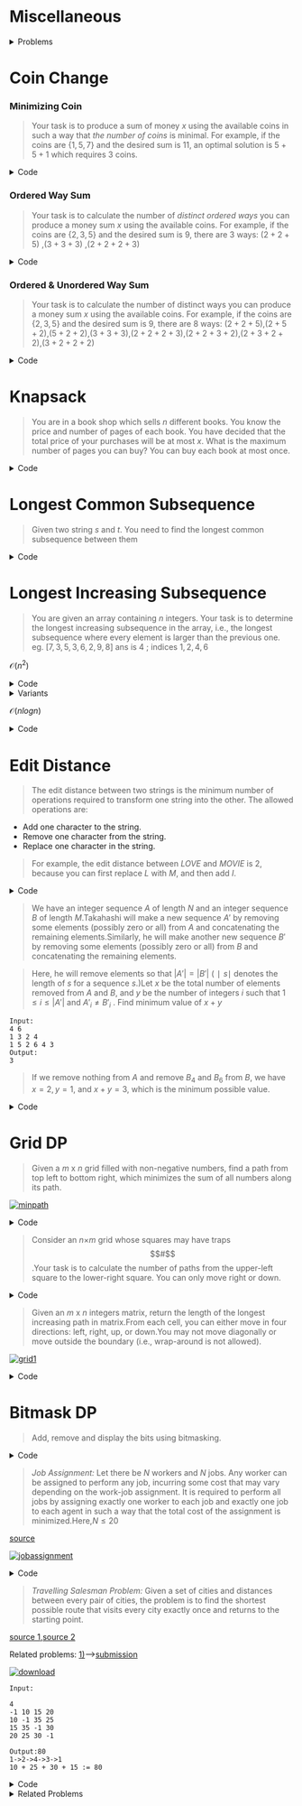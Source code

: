 # Miscellaneous

<details>
<summary>Problems</summary>
  
<ul>
  <details>
  <summary>Filling Shapes</summary>
  <ul>
       You have a given integer $n$. Find the number of ways to fill all $3×n$ tiles with the shape described in the picture below. Upon filling, no empty spaces are allowed.          Shapes cannot overlap.
       <a href="https://ibb.co/SVNqwJp"><img src="https://i.ibb.co/ZcdyzNC/b83f3a7f74be29b2f62f8e51f6126ffd20d9757c.png" alt="b83f3a7f74be29b2f62f8e51f6126ffd20d9757c" border="0"></a>
    
    
>Here, the tiles dimentions can be $1×2$ or $2×1$. If we put two tiles of different type only then $3$ row can fully filled with the shaped tiles with $2$ column.So there is no gaps between them. So, our $f[i]$ is dependent upon $f[i-2]$ value, hence dp is used.
    
> State: $f[i] =$ no of ways to fill $ith$ row ,
    
> Base case: $f[0]=1$ (as if row is $0$ there is always a way), 
    $f[1]=0$.
    
> Recurrence: $$   f[n] = 2* f[n-2]  $$
    
```c++
int n;cin>>n;
int f[n+1];
f[0]=1;
f[1]=0;
for(int i=2;i<=n;++i)
{
    f[i]=2*f[i-2];
}
cout<<f[n]<<endl;
```   

</ul>
</details>

<ul>
<details>
<summary>Frog Jump</summary>
<ul>
     There are $N$ stones, numbered $1,2,…,N$. For each $i$ $(1≤i≤N)$, the height of Stone $i$ is $h_i$ .There is a frog who is initially on Stone $1$. He will repeat the following action some number of times to reach Stone $N$:
  
- If the frog is currently on Stone $i$, jump to one of the following: Stone $i+1,i+2,…,i+K$. Here, a cost of $|h_i-h_j|$ is incurred, where $j$ is the stone to land on.

Find the minimum possible total cost incurred before the frog reaches Stone $N$.

Note: similar problem: [ Bouncing Ball](https://codeforces.com/contest/1415/submission/131650801), [Long jump](https://codeforces.com/contest/1472/submission/132667659) 
    
```c++
int n,k;cin>>n>>k;
vector<ll>a(n),dp(n,inf);
for(int i=0;i<n;++i)cin>>a[i];
dp[0]=0;
for(int i=0;i<n;++i)
{
  for(int j=i+1;j<=i+k;++j)
  {
    if(j<n) dp[j]=min(dp[j],dp[i]+abs(a[i]-a[j]));
  }
}
cout<<dp[n-1]<<endl;
```   

</ul>
</details>
    

  <ul>
<details>
  <summary>Jump Games</summary>
<ul>
     You are given an integer array $nums$. You are initially positioned at the array's $1$st index, and each element in the array represents your maximum jump length at that position.Return true if you can reach the last index, or false otherwise.Also count the minimum jumps.
  
```
Input: nums = [2,3,1,1,4]
Output: true
Explanation: Jump 1 step from index 0 to 1, then 3 steps to the last index.
```
  
```c++
class Solution {
public:
    bool canJump(vector<int>& nums) {
        int n=nums.size();
        if(n<=1){
            return true;
        }
        pair<int,int>interval{0,0}; //here interval{min_distance,max_distance}
        int jumps=0;
        while(true){
            jumps++;
            int can_reach=-1;
            for(int i=interval.first;i<=interval.second;++i){
                can_reach=max(can_reach,i+nums[i]);            
            }
            
            if(can_reach>=n-1){
                cout<<jumps<<endl;
                return true;
            }
            
            interval={interval.second+1,can_reach};
            if(interval.first>interval.second){ //means the jumps can never be enough
                cout<<jumps<<endl;
                return false;
            }
        }
        assert(false); //I don't know why I use it but fear to delete it😂
    }
};
```   

</ul>
</details>  
  
<ul>
<details>
<summary>Vacation </summary>
<ul>
     The vacation consists of $N$ days. For each $i$ $(1≤i≤N)$, Taro will choose one of the following activities and do it on the $i-th$ day:

- A: Swim in the sea. Gain $a_i$ points of happiness.
- B: Catch bugs in the mountains. Gain $b_i$ points of happiness.
- C: Do homework at home. Gain $c_i$ points of happiness.

As Taro gets bored easily, he cannot do the same activities for two or more consecutive days.

Find the maximum possible total points of happiness that Taro gains.
  
Note: similar problem: [ Pokémon Army (easy version)](https://codeforces.com/contest/1420/submission/131606583) , [ Best Time to Buy and Sell Stock II](https://leetcode.com/submissions/detail/569909708/), [ Basketball Exercise](https://codeforces.com/contest/1195/submission/131671341)
    
```c++
int n;cin>>n;
vector<int> a(n),b(n),c(n);
for(int i=0;i<n;++i)cin>>a[i]>>b[i]>>c[i];
vector<int> dp(3);
for(int i=0;i<n;++i){
    vector<int> temp(3);
    temp[0]=a[i]+ max(dp[1],dp[2]);
    temp[1]=b[i]+ max(dp[0],dp[2]);
    temp[2]=c[i]+ max(dp[0],dp[1]);
    dp=temp;
}
cout<<*max_element(dp.begin(), dp.end())<<'\n';
```   

</ul>
</details>

  <ul>
<details>
<summary>Allocate Mailboxes </summary>
<ul>
     Given the array houses and an integer $k$. where $houses[i]$ is the location of the $i$th house along a street, your task is to allocate $k$ mailboxes in the street.

Return the minimum total distance between each house and its nearest mailbox.
  
  <a href="https://imgbb.com/"><img src="https://i.ibb.co/DM5frMR/sample-11-1816.png" alt="sample-11-1816" border="0"></a>
  ```
Input: houses = [1,4,8,10,20], k = 3
Output: 5
Explanation: Allocate mailboxes in position 3, 9 and 20.
Minimum total distance from each houses to nearest mailboxes is |3-1| + |4-3| + |9-8| + |10-9| + |20-20| = 5 

  ```
  
    
```c++
const static int N=101;
int cost[N][N],dp[N][N];

int ok(vector<int>& houses , int k , int i){
    int n=houses.size();
    if(k==0 and i==n) return 0;
    if(k==0 or i==n) return 1e9;
    if(dp[k][i]!=-1) return dp[k][i];
    int ans=1e9;
    for(int j=i;j<n;j++){
        ans=min(ans,cost[i][j]+ok(houses,k-1,j+1));
    }
    return dp[k][i]=ans;
}

int minDistance(vector<int>& houses, int k) {
    sort(houses.begin(),houses.end());
    int n=houses.size();
    for(int i=0;i<n;i++){
        for(int j=i;j<n;j++){
            for(int x=i;x<=j;x++){
                cost[i][j]+=abs(houses[(i+j)/2]-houses[x]);// min dist would be total abs dist from median house to all other houses in the branch
            }
        }
    }
    memset(dp,-1,sizeof(dp));
    return ok(houses,k,0);
}
```   

</ul>
</details>

  <ul>
<details>
  <summary>Broken keyboard </summary>
<ul>
     Recently, Norge found a string $s=s_1s_2…s_n$ consisting of $n$ lowercase Latin letters. As an exercise to improve his typing speed, he decided to type all substrings of the string $s$.Norge realized that his keyboard was broken, namely, he could use only $k$ Latin letters $c_1,c_2,…,c_k$ out of $26$.
    
  > state: $dp[i]$ = num of substrings ending at index $i$
  
```c++
int n,m;cin>>n>>m;
string s;cin>>s;
vector<int> can(26);
while(m--){
    char ch;cin>>ch;
    can[ch-'a']=1;
}
int sum=0;
vector<int> dp(n+1);
for(int i=0;i<n;++i){
    if(can[s[i]-'a']){
        dp[i+1]=dp[i]+1;
    }
    sum+=dp[i+1];
}
cout<<sum<<endl;
```   

</ul>
</details>
  
  
  <ul>
<details>
  <summary>Boredom </summary>
<ul>
     Given a sequence $a$ consisting of $n$ integers. The player can make several steps. In a single step he can choose an element of the sequence (let's denote it $a_k$) and delete it, at that all elements equal to $a_k + 1$ and $a_k - 1$ also must be deleted from the sequence. That step brings $a_k$ points to the player.
  
  Similar problem:[House Robber](https://leetcode.com/submissions/detail/572701091/),[House Robber 2](https://leetcode.com/problems/house-robber-ii/submissions/)
  
  > State: $dp[i] = $ maximum points gained by the total frequency of $i$ th element
  
  > Recurrence :  $$ dp[i]=max(dp[i+1],dp[i]+dp[i+2]); $$
  
```c++
int n,x,ma=0;cin>>n;
map<int,int>dp;
for(int i=0;i<n;++i){
    cin>>x;
    dp[x]+=x;
    ma=max(ma,x);
}
for(int i=ma+2;i>=1;--i){
    dp[i]=max(dp[i+1],dp[i]+dp[i+2]);
}
cout<<dp[1]<<endl;

```   

</ul>
</details>
   
</ul>
</details>


# Coin Change

### Minimizing Coin

>Your task is to produce a sum of money $x$ using the available coins in such a way that _the number of coins_ is minimal.
>For example, if the coins are {$1,5,7$} and the desired sum is $11$, an optimal solution is $5+5+1$ which requires $3$ coins.

<details>
<summary>Code</summary>
<ul>
  
```c++
int n,sum;cin>>n>>sum;
vector<int> vec(n);
for(int &i:vec)cin>>i;
vector<int> dp(sum+1,1e9);
dp[0]=0;
for(int i=1;i<=sum;++i){
    for(int j:vec){
        if(i-j>=0){
            dp[i]=min(dp[i],1+dp[i-j]);
        }
    }
}
cout<<(dp[sum]==1e9?-1:dp[sum])<<'\n';
```
</ul>
</details>
  
### Ordered Way Sum

>Your task is to calculate the number of _distinct ordered ways_ you can produce a money sum $x$ using the available coins.
>For example, if the coins are {$2,3,5$} and the desired sum is $9$, there are $3$ ways: ($2+2+5$) ,($3+3+3$) ,($2+2+2+3$)

<details>
<summary>Code</summary>
<ul>
  
```c++
int n,sum;cin>>n>>sum;
vector<int> vec(n);
for(int &i:vec)cin>>i;
vector<int> dp(sum+1);
dp[0]=1;
for(auto j:vec){
    for(int i=1;i<=sum;++i){
        if(i-j>=0)dp[i]=(dp[i]+dp[i-j])%mod;
    }
}
cout<<dp[sum]<<'\n';  
```
  
```c++
/*
  dp[i,x]=valid ways to make sum x using vec[0],vec[1],vec[2],...,vec[i]
  Base case:  dp[i][0]=1; 0 <= i < n
  Recurrence: dp[i][x]=dp[i-1][x] + dp[i][x-vec[i]]
*/
int n,sum;cin>>n>>sum;
vector<int> vec(n+1);
for(int i=1;i<=n;++i)cin>>vec[i];
vector<vector<int>> dp(n+1,vector<int>(sum+1));
for(int i=1;i<=n;++i)dp[i][0]=1;
for(int i=1;i<=n;++i){
    for(int x=1;x<=sum;++x){
        dp[i][x]= dp[i-1][x] + (x-vec[i]>=0? dp[i][x-vec[i]] : 0);
        dp[i][x]%=mod;
    }
}
cout<<dp[n][sum]<<'\n';
```  
</ul>
</details>

### Ordered & Unordered Way Sum

>Your task is to calculate the number of distinct ways you can produce a money sum $x$ using the available coins.
>For example, if the coins are {$2,3,5$} and the desired sum is $9$, there are $8$ ways:
>($2+2+5$),($2+5+2$),($5+2+2$),($3+3+3$),($2+2+2+3$),($2+2+3+2$),($2+3+2+2$),($3+2+2+2$)

<details>
<summary>Code</summary>
<ul>
  
```c++
int n,sum;cin>>n>>sum;
vector<int> vec(n);
for(int &i:vec)cin>>i;
vector<int> dp(sum+1);
dp[0]=1;
for(int i=1;i<=sum;++i){
    for(auto j:vec){       
        if(i-j>=0)dp[i]=(dp[i]+dp[i-j])%mod;
    }
}
cout<<dp[sum]<<'\n'; 
```
</ul>
</details>
  
# Knapsack
> You are in a book shop which sells $n$ different books. You know the price and number of pages of each book.
> You have decided that the total price of your purchases will be at most $x$. What is the maximum number of pages you can buy? You can buy each book at most once.

<details>
<summary>Code</summary>
<ul>
  
```c++
int n,tot;cin>>n>>tot;
for(int i=1;i<=n;++i)cin>>cost[i];
for(int i=1;i<=n;++i)cin>>pg[i];

for(int i=1;i<=n;++i)
{
  for(int j=1;j<=tot;++j)
  {
    dp[i][j]=max(dp[i-1][j],(j-cost[i]>=0)?pg[i]+dp[i-1][j-cost[i]]:0);
  }
}
cout<<dp[n][tot]<<endl;
```
</ul>
</details>
  
# Longest Common Subsequence
> Given two string $s$ and $t$. You need to find the longest common subsequence between them
<details>
<summary>Code</summary>
<ul>
  
```c++

int LCS[N][N];
void lcs_len(string s,string t,int n,int m){
    for(int i=1;i<=n;++i){
        for(int j=1;j<=m;++j){
            if(s[i-1]==t[j-1]){
                LCS[i][j]=LCS[i-1][j-1]+1;
            }else{
                LCS[i][j]=max(LCS[i-1][j],LCS[i][j-1]);
            }
        }
    }
}
set<string> print_all(string s,string t,int n,int m){
    set<string> st;
    if(n==0 or m==0){
        st.insert("");
        return st;
    }
    if(s[n-1] == t[m-1]){
        set<string> temp= print_all(s,t,n-1,m-1);
        for(string str:temp) st.insert(str+s[n-1]);
    }else{
        if(LCS[n-1][m]>=LCS[n][m-1]){
            st=print_all(s,t,n-1,m);
        }
        if(LCS[n][m-1]>=LCS[n-1][m]){
            set<string> temp=print_all(s,t,n,m-1);
            st.insert(temp.begin(), temp.end());
        }
    }
    return st;
}
string lcs_str(string s,string t,int n,int m){
    if(n==0 or m==0) return string("");
    if(s[n-1]==t[m-1]) return lcs_str(s,t,n-1,m-1) + s[n-1];
    if(LCS[n-1][m]>LCS[n][m-1]) return lcs_str(s,t,n-1,m);
    return lcs_str(s,t,n,m-1);
}
string s,t;cin>>s>>t;
int n=s.size(),m=t.size();
lcs_len(s,t,n,m);
cout<<lcs_str(s,t,n,m)<<endl;
```
</ul>
</details>
  
# Longest Increasing Subsequence
  
  > You are given an array containing $n$ integers. Your task is to determine the longest increasing subsequence in the array, i.e., the longest subsequence where every element is larger than the previous one. eg. $[7, 3, 5, 3, 6, 2, 9, 8]$  ans is $4$ ; indices ${1,2,4,6}$
  
 $\mathcal{O}(n^2)$
<details>
<summary>Code</summary>
<ul>
  
```c++
int n;cin>>n;
vector<int> v(n);
for(int i=0;i<n;++i){
    cin>>v[i];
}
vector<int> dp(n,1);
for(int i=0;i<n;++i){
    for(int j=0;j<i;++j){
        if(v[j]<v[i]) dp[i] = max(dp[i], dp[j]+1);
    }
}
int ans=INT_MIN;
for(auto i:dp)ans=max(ans,i);
cout<<ans<<'\n';
```
</ul>
</details>

<details>
<summary>Variants</summary>
<ul>
<details>
<summary>Orac and Models </summary>
<ul>
Given an array of $n$ elements. Here we need to find the longest increasing subsequence for the indices which were divisible by each other. $i$ and $j$ index must be divisible 

$[1,4,2 ,3, 6, 4, 9]$
Here the indices ${1,3,6}$ has increasing subsequence hence ans is $3$

<details>
<summary>code</summary>
<ul>
                                    
```c++

const int N=1e5+10;

vector<int> divi[N],dp(N),v(N);

for(int i=1;i<N;++i){
  for(int j=i*2;j<N;j+=i){
      divi[i].push_back(j);
  }
}
int main(){
  int n;cin>>n;
  for(int i=1;i<=n;++i){
    cin>>v[i];
  }
  for(int i=1;i<=n;++i) dp[i]=1;// there is always length 1 subsequences exists 
  for(int i=1;i<=n;++i){
    for(auto j:divi[i]){
        if(v[i]<v[j]) dp[j]=max(dp[j],dp[i]+1);
    }
  }
  cout<<*max_element(dp.begin()+1, dp.begin()+n+1)<<endl;
}
                                                       
                                                       
```
                                                                                           
                                                                                           
</ul>
</details>
  
</ul>
</details>

</ul>
</details>

</ul>
</details>


 $\mathcal{O}(nlogn)$
<details>
<summary>Code</summary>
<ul>
  
```c++
int n;cin>>n;
vector<int> v(n);
for(int i=0;i<n;++i){
    cin>>v[i];
}
auto LIS=[&](vector<int> v)->int{
    multiset<int> st;
    for(auto i:v){
        st.insert(i);
        auto it=st.upper_bound(i);
        if(it!=st.end()) st.erase(it);
    }
    return (int)st.size();
};
//Strictly longest increasing subsequence
auto Strictly_LIS=[&](vector<int> v)->int{
    multiset<int> st;
    for(auto i:v){
        st.insert(i);
        auto it=st.lower_bound(i);
        it++;
        if(it!=st.end()) st.erase(it);
    }
    return (int)st.size();
};

cout<<Strictly_LIS(v)<<'\n';
```
</ul>
</details>

# Edit Distance
>The edit distance between two strings is the minimum number of operations required to transform one string into the other.
>The allowed operations are:
- Add one character to the string.
- Remove one character from the string.
- Replace one character in the string.
>For example, the edit distance between $LOVE$ and $MOVIE$ is $2$, because you can first replace $L$ with $M$, and then add $I$.
<details>
<summary>Code</summary>
<ul>
  
```c++
string s,t;cin>>s>>t;
int n=s.size(),m=t.size();
vector<vector<int>>dp(n+1,vector<int>(m+1,1e9));
dp[0][0]=0;
for(int i=0;i<=n;++i)
{
  for(int j=0;j<=m;++j)
  {
    if(i)  dp[i][j]=min(dp[i][j],dp[i-1][j]+1);
  
    if(j)  dp[i][j]=min(dp[i][j],dp[i][j-1]+1);
  
    if(i and j)   dp[i][j]=min(dp[i][j],dp[i-1][j-1]+(s[i-1]!=t[j-1]));
  }
}
cout<<dp[n][m]<<endl;
```
  
</ul>
</details>
  
>We have an integer sequence $A$ of length $N$ and an integer sequence $B$ of length $M$.Takahashi will make a new sequence $A'$ by removing some elements (possibly zero or all) from $A$ and concatenating the remaining elements.Similarly, he will make another new sequence $B'$ by removing some elements (possibly zero or all) from $B$ and concatenating the remaining elements.
  
>Here, he will remove elements so that $|A'|=|B'|$ ($∣s∣$ denotes the length of $s$ for a sequence $s$.)Let $x$ be the total number of elements removed from $A$ and $B$, and $y$ be the number of integers $i$ such that $1≤i≤|A'|$ and $A'_i \neq B'_i$ . Find minimum value of $x+y$
 
```
Input:
4 6
1 3 2 4
1 5 2 6 4 3
Output:
3
```
> If we remove nothing from $A$ and remove $B_4$ and $B_6$ from $B$, we have $x=2,y=1$, and $x+y=3$, which is the minimum possible value.
<details>
<summary>Code </summary>
<ul>
 
```c++
const int oo=1e10;
int n,m;cin>>n>>m;
vector<int> v(n),u(m);
for(int i=0;i<n;++i)cin>>v[i];
for(int i=0;i<m;++i)cin>>u[i];
vector<vector<int>> dp(n+1,vector<int>(m+1,oo));
dp[0][0]=0;
for(int i=0;i<=n;++i)
{
  for(int j=0;j<=m;++j)
  {
    if(i)  dp[i][j]=min(dp[i][j],dp[i-1][j]+1);

    if(j)  dp[i][j]=min(dp[i][j],dp[i][j-1]+1);

    if(i and j)   dp[i][j]=min(dp[i][j],dp[i-1][j-1]+(v[i-1]!=u[j-1]));
  }
}
cout<<dp[n][m]<<'\n';
```

</ul>
</details>

# Grid DP
> Given a $m$ x $n$ grid filled with non-negative numbers, find a path from top left to bottom right, which minimizes the sum of all numbers along its path.
  
<a href="https://imgbb.com/"><img src="https://i.ibb.co/kHZXqcz/minpath.jpg" alt="minpath" border="0"></a>
<details>
<summary>Code</summary>
<ul>
  
```c++
int minPathSum(vector<vector<int>>& grid) {
    const int inf=1e9;
    int H=grid.size();
    int W=grid[0].size();
    vector<vector<int>>dp(H,vector<int>(W));
    for(int i=0;i<H;++i){
        for(int j=0;j<W;++j){
            if(i==0 and j==0){
                dp[i][j]=grid[i][j];
                continue;
            }
            dp[i][j] = grid[i][j] + min((i==0? inf:dp[i-1][j]) ,(j==0? inf:dp[i][j-1]) );
        }
    }
    return dp[H-1][W-1];
}
```
</ul>
</details>

> Consider an $n$×$m$ grid whose squares may have traps $$#$$.Your task is to calculate the number of paths from the upper-left square to the lower-right square. You can only move right or down.
<details>
<summary>Code</summary>
<ul>
  
```c++
int n,m;cin>>n>>m;
vector<vector<int>> dp(n,vector<int>(m));
vector<string> a(n);
for(int i=0;i<n;++i){
    cin>>a[i];
}
if(a[0][0]=='#')return cout<<0<<endl,0;
dp[0][0]=1;
for(int i=0;i<n;++i){
    for(int j=0;j<m;++j){
        if(a[i][j]=='.'){
            if(i>0 and a[i-1][j]=='.'){
                dp[i][j]+=dp[i-1][j];
            }
            if(j>0 and a[i][j-1]=='.'){
                dp[i][j]+=dp[i][j-1];
            }
            dp[i][j]%=mod;
        }
    }
}
cout<<dp[n-1][m-1]<<endl;
```
</ul>
</details>
  
> Given an $m$ x $n$ integers matrix, return the length of the longest increasing path in matrix.From each cell, you can either move in four directions: left, right, up, or down.You may not move diagonally or move outside the boundary (i.e., wrap-around is not allowed).
  
  <a href="https://imgbb.com/"><img src="https://i.ibb.co/gtB3JRS/grid1.jpg" alt="grid1" border="0"></a>

  <details>
<summary>Code</summary>
<ul>
  
```c++

int longestIncreasingPath(vector<vector<int>>& matrix) {
int r=matrix.size();
int c=matrix[0].size();
vector<vector<int>>mat(r,vector<int>(c,1));
vector<vector<int>>dp(r,vector<int>(c));
auto inside=[&](int x,int y){
    return 0<=x and x<r and 0<=y and y<c;
};

function<int(int,int)>solve=[&](int si,int sj)->int{
    int ans=1;
    if(dp[si][sj]) return dp[si][sj];
    vector<pair<int,int>>directions{{1,0},{-1,0},{0,1},{0,-1}};
    for(pair<int,int>dir:directions){
        int ni=si+dir.first;
        int nj=sj+dir.second;
        if(inside(ni,nj) and matrix[ni][nj]>matrix[si][sj]){
            ans=max(ans,1+solve(ni,nj));
        }
    }
    return dp[si][sj]=ans;
};
int ans=0;
for(int i=0;i<r;++i){
    for(int j=0;j<c;++j){
        ans=max(ans,solve(i,j));
    }
}
return ans;
}
  ```
</ul>
</details>

 
  
  
 # Bitmask DP
  
  > Add, remove and display the bits using bitmasking.
  
  <details>
<summary>Code</summary>
<ul>

```c++
int n;cin>>n;

auto add=[&](int x){
// Here, if the bit is not present then add.
  if(!(n & (1<<x))) n^=(1<<x);
};

auto remove=[&](int x){
  // Here, if the bit is already present then remove.
  if(n & (1<<x)) n^=(1<<x);
};
auto display=[&](){
  for(int mask=0;mask<=31;++mask){ // an integer consists of 32 bits
      if(n & (1<<mask)){                2^31 .... 16 8 4 2 1
          cout<<mask<<" ";   // n ->              0  0 1 1 0    
                           //(2^1)                0  0 0 1 0    //1st bit is SET
                           //(2^3)                0  1 0 0 0    //3rd bit is not SET     
      }
  }
};
remove(2);
add(3);
remove(7);
add(3);
display();
```
  
</ul>
</details>
    
    
>_Job Assignment:_ Let there be $N$ workers and $N$ jobs. Any worker can be assigned to perform any job, incurring some cost that may vary depending on the work-job assignment. It is required to perform all jobs by assigning exactly one worker to each job and exactly one job to each agent in such a way that the total cost of the assignment is minimized.Here,$N\leq20$

[source](https://www.youtube.com/watch?v=685x-rzOIlY&list=PLb3g_Z8nEv1icFNrtZqByO1CrWVHLlO5g&index=3)
    
 <a href="https://imgbb.com/"><img src="https://i.ibb.co/3c4PHrR/jobassignment.png" alt="jobassignment" border="0"></a>
    

<details>
<summary>Code</summary>
<ul>

```c++

// dp[i][mask] =  min cost to assign job i to job n and the people available represented by mask
const int N=21;
int cost[N][N],dp[N][(1<<N)];

int solve(int i,int mask,int &n){
    if(i==n) return 0; //if every person is already assigned the job then cost is 0
    if(dp[i][mask]!=-1) return dp[i][mask];

    int ans=INT_MAX;
    // here i=job, j=people, mask=available people at that moment.
    for(int j=0;j<n;++j){
        if( mask & (1<<j) ){ //if the jth person is available at that moment
            ans=min(ans,cost[j][i] + solve(i+1,(mask^(1<<j)),n)); //we'll toggle the jth bit as jth person has already been assigned
        }
    }
    return dp[i][mask]=ans;
}

int n;cin>>n;
for(int i=0;i<n;++i){
    for(int j=0;j<n;++j){
        cin>>cost[i][j];
    }
}
memset(dp,-1,sizeof(dp));
cout<<solve(0,(1<<n)-1,n)<<'\n';
```
  
</ul>
</details>

      
>_Travelling Salesman Problem:_ Given a set of cities and distances between every pair of cities, the problem is to find the shortest possible route that visits every city exactly once and returns to the starting point. 

[source 1](https://www.youtube.com/watch?v=QukpHtZMAtM&list=PLb3g_Z8nEv1icFNrtZqByO1CrWVHLlO5g&index=4),[source 2](https://www.youtube.com/watch?v=XaXsJJh-Q5Y)
      
Related problems:
[1)](https://atcoder.jp/contests/abc180/tasks/abc180_e)-->[submission](https://atcoder.jp/contests/abc180/submissions/26691458)
    
 <a href="https://imgbb.com/"><img src="https://i.ibb.co/nDKjp41/download.jpg" alt="download" border="0"></a> 

```
Input:

4
-1 10 15 20
10 -1 35 25
15 35 -1 30
20 25 30 -1
      
Output:80
1->2->4->3->1
10 + 25 + 30 + 15 := 80
```      
      
<details>
<summary>Code</summary>
<ul>

```c++

// dp[i][mask] =  min dist needed to travel from city i to cities represented by mask 
const int N=21;
int tsp[N][N],dp[N][(1<<N)];

int solve(int i,int mask,int &n){
    if(mask==0) return tsp[i][0]; //when we have no cities left we can travel to our base city
    if(dp[i][mask]!=-1) return dp[i][mask];

    int ans=INT_MAX;
    // here i=current city, mask=available cities at that moment.
    for(int j=0;j<n;++j){
        if( mask & (1<<j) ){ //if the jth city is available at that moment
            ans=min(ans,tsp[i][j] + solve(j,(mask^(1<<j)),n)); //we'll toggle the jth bit as jth city has already been visited
        }
    }
    return dp[i][mask]=ans;
}
int n;cin>>n;
for(int i=0;i<n;++i){
    for(int j=0;j<n;++j){
        cin>>tsp[i][j];
    }
}
memset(dp,-1,sizeof(dp));
cout<<solve(0,((1<<n)-1)^1,n)<<'\n';
// here ^1 represents total minimum dist except for city 1
```
  
</ul>
</details>
 


<details>
<summary>Related Problems</summary>
<ul>
  
 - [Vitamins](https://codeforces.com/gym/302977/problem/C) [Submission](https://codeforces.com/gym/302977/submission/98868151)

</ul>
</details>







    

